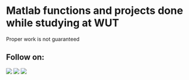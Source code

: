 # Matlab functions and projects done while studying at WUT
Proper work is not guaranteed
## Follow on:
<a href="https://github.com/VladSh0803"><img src="https://img.shields.io/badge/GitHub-Follow%20on%20GitHub-inactive.svg?logo=github"></a>
<a href="https://www.facebook.com/vladyslav.shestakov/"><img src="https://img.shields.io/badge/Facebook-Follow%20on%20Facebook-blue.svg?logo=facebook"></a>
<a href="https://t.me/VladSh0803"><img src="https://img.shields.io/badge/Telegram-Contact%20Telegram%20Profile-blue.svg?logo=telegram"></a>

